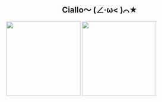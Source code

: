 <h2 align="center">Ciallo～ (∠·ω< )⌒★</h2>

<p>

<img src="https://github-readme-stats.vercel.app/api?username=PolarisSdesu&count_private=true&show_icons=true&theme=dark" height="200px"/>

<img src="https://github-readme-stats.vercel.app/api/top-langs/?username=PolarisSdesu&layout=compact&theme=dark" height="200px"/>

</p>

